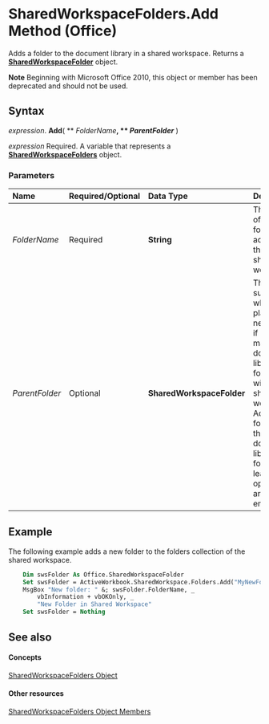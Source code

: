 
# SharedWorkspaceFolders.Add Method (Office)

Adds a folder to the document library in a shared workspace. Returns a  **[SharedWorkspaceFolder](297c4ed7-2232-5240-ca34-d374038c66a2.md)** object.


 **Note**  Beginning with Microsoft Office 2010, this object or member has been deprecated and should not be used.


## Syntax

 _expression_. **Add**( ** _FolderName_**, ** _ParentFolder_** )

 _expression_ Required. A variable that represents a **[SharedWorkspaceFolders](a9020edc-f199-6bab-75d1-c2bdc2a547d3.md)** object.


### Parameters



|**Name**|**Required/Optional**|**Data Type**|**Description**|
|:-----|:-----|:-----|:-----|
| _FolderName_|Required|**String**|The name of the folder to be added to the current shared workspace.|
| _ParentFolder_|Optional|**SharedWorkspaceFolder**|The subfolder in which to place the new folder, if not the main document library folder within the shared workspace. Add the folder to the main document library folder by leaving this optional argument empty.|

## Example

The following example adds a new folder to the folders collection of the shared workspace.


```vb
    Dim swsFolder As Office.SharedWorkspaceFolder 
    Set swsFolder = ActiveWorkbook.SharedWorkspace.Folders.Add("MyNewFolder") 
    MsgBox "New folder: " &; swsFolder.FolderName, _ 
        vbInformation + vbOKOnly, _ 
        "New Folder in Shared Workspace" 
    Set swsFolder = Nothing 

```


## See also


#### Concepts


[SharedWorkspaceFolders Object](a9020edc-f199-6bab-75d1-c2bdc2a547d3.md)
#### Other resources


[SharedWorkspaceFolders Object Members](b0f86e38-ab1e-fc78-e543-f37705ebebf7.md)